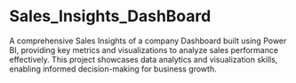 # Sales_Insights_DashBoard
A comprehensive Sales Insights of a company Dashboard built using Power BI, providing key metrics and visualizations to analyze sales performance effectively. This project showcases data analytics and visualization skills, enabling informed decision-making for business growth.
